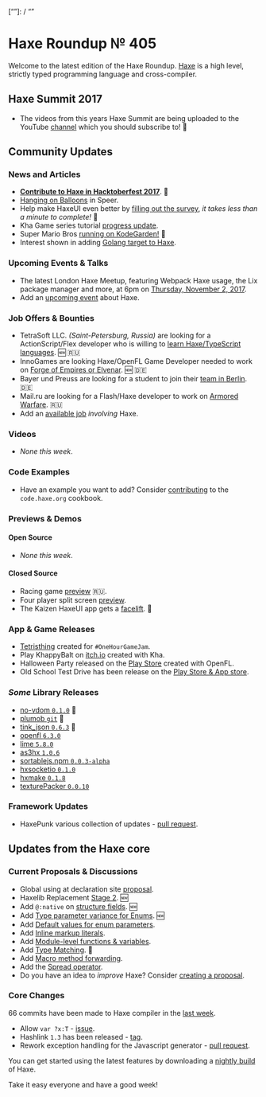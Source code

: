 [_template]: ../templates/roundup.html
[date]: / "2017-10-26 10:10:00"
[modified]: / "2017-10-26 10:42:00"
[published]: / "2017-10-26 12:00:00"
[description]: / "The latest news covering the Haxe community, featuring upcoming talks, the latest HaxeLib releases, game previews and lots more!"
[“”]: / “”

# Haxe Roundup № 405

Welcome to the latest edition of the Haxe Roundup. [Haxe](http://haxe.org/?utm_source=haxe.io) is a high level, strictly typed programming language and cross-compiler.

## Haxe Summit 2017

- The videos from this years Haxe Summit are being uploaded to the YouTube [channel](https://www.youtube.com/channel/UCGTson1aVohkJnbrqpNBXqg) which you should subscribe to! :tada:

## Community Updates

### News and Articles

- **[Contribute to Haxe in Hacktoberfest 2017](https://twitter.com/haxelang/status/915487160446455808)**. :tada:
- [Hanging on Balloons](https://twitter.com/ohsat_games/status/922987099975974913) in Speer.
- Help make HaxeUI even better by [filling out the survey](https://twitter.com/IanHarrigan1982/status/920911029147758592), _it takes less than a minute to complete!_ :star2:
- Kha Game series tutorial [progress update](https://twitter.com/lewislepton/status/921458331369312256).
- Super Mario Bros [running on KodeGarden!](https://twitter.com/GameStudioHx/status/919652401455534086) :star2:
- Interest shown in adding [Golang target to Haxe](https://groups.google.com/d/msg/haxelang/wAaoZBSMEg0/BulCZj4UBQAJ).

### Upcoming Events & Talks

- The latest London Haxe Meetup, featuring Webpack Haxe usage, the Lix package manager and more, at 6pm on [Thursday, November 2, 2017](https://twitter.com/elsassph/status/917478965920530432).
- Add an [upcoming event](https://github.com/skial/haxe.io/labels/events) about Haxe.

### Job Offers & Bounties

- TetraSoft LLC. _(Saint-Petersburg, Russia)_ are looking for a ActionScript/Flex developer who is willing to [learn Haxe/TypeScript languages](http://www.flasher.ru/forum/showthread.php?t=214635). :new: :ru:
- InnoGames are looking Haxe/OpenFL Game Developer needed to work on [Forge of Empires or Elvenar](https://github.com/skial/haxe.io/issues/444). :new: :de:
- Bayer und Preuss are looking for a student to join their [team in Berlin](https://groups.google.com/forum/#!searchin/haxelang/Werkstudent$20%7Csort:relevance/haxelang/efBJFuz-YP4/xkLeHBqlBAAJ). :de:
- Mail.ru are looking for a Flash/Haxe developer to work on [Armored Warfare](https://corp.mail.ru/ru/jobs/vacancy/2531/). :ru:
- Add an [available job](https://github.com/skial/haxe.io/labels/jobs) _involving_ Haxe.

### Videos

- _None this week_.

### Code Examples

- Have an example you want to add? Consider [contributing](https://github.com/HaxeFoundation/code-cookbook#contributing-articles) to the `code.haxe.org` cookbook.

### Previews & Demos

#### Open Source

- _None this week_.

#### Closed Source

- Racing game [preview](https://twitter.com/ryzzed/status/922953032689692677) :ru:.
- Four player split screen [preview](https://twitter.com/aidanleegames/status/922945258505363456).
- The Kaizen HaxeUI app gets a [facelift](https://twitter.com/IanHarrigan1982/status/922780255877783552). :star2:

### App & Game Releases

- [Tetristhing](https://twitter.com/AurelDev/status/921871557777149953) created for `#OneHourGameJam`.
- Play KhappyBalt on [itch.io](https://twitter.com/lewislepton/status/921787708535726080) created with Kha.
- Halloween Party released on the [Play Store](https://twitter.com/SehicGonzo/status/922436628395823104) created with OpenFL.
- Old School Test Drive has been release on the [Play Store & App store](https://twitter.com/AdderitGames/status/921273028666945537).

### _Some_ Library Releases

- [no-vdom `0.1.0`](http://lib.haxe.org/p/no-vdom) :star2: 
- [plumob `git`](https://github.com/Aurel300/plumob) :star2: 
- [tink_json `0.6.3`](http://lib.haxe.org/p/tink_json) :star2: 
- [openfl `6.3.0`](http://lib.haxe.org/p/openfl)
- [lime `5.8.0`](http://lib.haxe.org/p/lime)
- [as3hx `1.0.6`](http://lib.haxe.org/p/as3hx)
- [sortablejs.npm `0.0.3-alpha`](http://lib.haxe.org/p/sortablejs.npm)
- [hxsocketio `0.1.0`](http://lib.haxe.org/p/hxsocketio)
- [hxmake `0.1.8`](http://lib.haxe.org/p/hxmake)
- [texturePacker `0.0.10`](http://lib.haxe.org/p/texturePacker)

### Framework Updates

- HaxePunk various collection of updates - [pull request](https://github.com/HaxePunk/HaxePunk/pull/518).

## Updates from the Haxe core

### Current Proposals & Discussions

- Global using at declaration site [proposal](https://github.com/HaxeFoundation/haxe-evolution/issues/35).
- Haxelib Replacement [Stage 2](https://github.com/HaxeFoundation/haxe-evolution/issues/34). :new:
- Add `@:native` on [structure fields](https://github.com/HaxeFoundation/haxe-evolution/pull/32). :new:
- Add [Type parameter variance for Enums](https://github.com/HaxeFoundation/haxe-evolution/pull/28). :new:
- Add [Default values for enum parameters](https://github.com/HaxeFoundation/haxe-evolution/issues/27).
- Add [Inline markup literals](https://github.com/HaxeFoundation/haxe-evolution/pull/26).
- Add [Module-level functions & variables](https://github.com/HaxeFoundation/haxe-evolution/pull/24).
- Add [Type Matching](https://github.com/HaxeFoundation/haxe-evolution/pull/20). :star2:
- Add [Macro method forwarding](https://github.com/HaxeFoundation/haxe-evolution/pull/18).
- Add the [Spread operator](https://github.com/HaxeFoundation/haxe-evolution/pull/7).
- Do you have an idea to _improve_ Haxe? Consider [creating a proposal].

### Core Changes

66 commits have been made to Haxe compiler in the [last week].

- Allow `var ?x:T` - [issue](https://github.com/HaxeFoundation/haxe/issues/6707).
- Hashlink `1.3` has been released - [tag](https://github.com/HaxeFoundation/hashlink/releases/tag/1.3).
- Rework exception handling for the Javascript generator - [pull request](https://github.com/HaxeFoundation/haxe/pull/6713).

You can get started using the latest features by downloading a [nightly build] of Haxe.

Take it easy everyone and have a good week!

[last week]: https://github.com/issues?utf8=%E2%9C%93&q=closed%3A2017-10-19..2017-10-26+org%3Ahaxefoundation+is%3Aclosed+
[nightly build]: http://build.haxe.org
[creating a proposal]: https://github.com/HaxeFoundation/haxe-evolution
